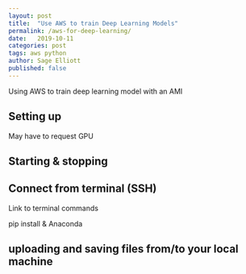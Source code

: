 ```yaml
---
layout: post
title:  "Use AWS to train Deep Learning Models"
permalink: /aws-for-deep-learning/
date:   2019-10-11
categories: post
tags: aws python
author: Sage Elliott
published: false
---
```


Using AWS to train deep learning model with an AMI

## Setting up

May have to request GPU

## Starting & stopping



## Connect from terminal (SSH)

Link to terminal commands

pip install & Anaconda

## uploading and saving files from/to your local machine




